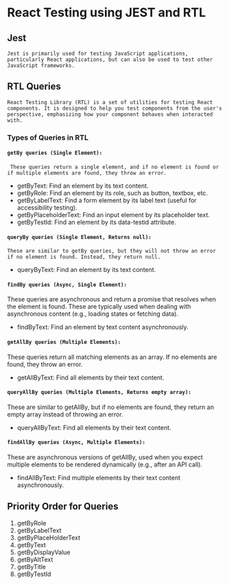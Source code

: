 # React Testing using JEST and RTL

## Jest
    Jest is primarily used for testing JavaScript applications, particularly React applications, but can also be used to test other JavaScript frameworks.

## RTL Queries
    React Testing Library (RTL) is a set of utilities for testing React components. It is designed to help you test components from the user's perspective, emphasizing how your component behaves when interacted with.

### Types of Queries in RTL

#### `getBy queries (Single Element):`
     These queries return a single element, and if no element is found or if multiple elements are found, they throw an error.

* getByText: Find an element by its text content.
* getByRole: Find an element by its role, such as button, textbox, etc.
* getByLabelText: Find a form element by its label text (useful for accessibility testing).
* getByPlaceholderText: Find an input element by its placeholder text.
* getByTestId: Find an element by its data-testid attribute.

#### `queryBy queries (Single Element, Returns null):` 
    These are similar to getBy queries, but they will not throw an error if no element is found. Instead, they return null.

* queryByText: Find an element by its text content.

#### `findBy queries (Async, Single Element):` 
These queries are asynchronous and return a promise that resolves when the element is found. These are typically used when dealing with asynchronous content (e.g., loading states or fetching data).

* findByText: Find an element by text content asynchronously.

#### `getAllBy queries (Multiple Elements):`
 These queries return all matching elements as an array. If no elements are found, they throw an error.

* getAllByText: Find all elements by their text content.

#### `queryAllBy queries (Multiple Elements, Returns empty array):`
 These are similar to getAllBy, but if no elements are found, they return an empty array instead of throwing an error.

* queryAllByText: Find all elements by their text content.

#### `findAllBy queries (Async, Multiple Elements):`
 These are asynchronous versions of getAllBy, used when you expect multiple elements to be rendered dynamically (e.g., after an API call).

* findAllByText: Find multiple elements by their text content asynchronously.

## Priority Order for Queries

1) getByRole
2) getByLabelText
3) getByPlaceHolderText
4) getByText
5) getByDisplayValue
6) getByAltText
7) getByTitle
8) getByTestId
